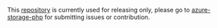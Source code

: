 This [repository](https://github.com/azure/azure-storage-blob-php) is currently used for releasing only, please go to [azure-storage-php](https://github.com/azure/azure-storage-php) for submitting issues or contribution.

